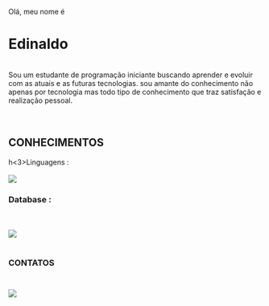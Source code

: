  Olá, meu nome é<h1>Edinaldo</h1>
 <br>
 Sou um estudante de programação iniciante buscando aprender e evoluir com as atuais e as futuras tecnologias.
 sou amante do conhecimento não apenas por tecnologia mas todo tipo de conhecimento que traz satisfação e realização pessoal.
 <br>
 <br>
 <br>
 <h2>CONHECIMENTOS</h2>
 h<3>Linguagens :</h3>
 <br>
 <br>
  <img src="https://img.shields.io/badge/Java-ED8B00?style=for-the-badge&logo=java&logoColor=white"/>
  <br>
<h3>Database :</h3>
 <br>
 <br>
  <img src="https://img.shields.io/badge/Microsoft%20SQL%20Server-CC2927?style=for-thebadge&logo=microsoft%20sql%20server&logoColor=white" />
 <br>
 <br>
<h3>CONTATOS<h3/>
<br>
  <img src="https://img.shields.io/badge/LinkedIn-0077B5?style=for-the-badge&logo=linkedin&logoColor=white" />

   
   
  
 


